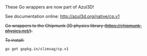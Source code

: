 These Go wrappers are now part of Azul3D!

See documentation online:
    http://azul3d.org/native/cp.v1


~~Go wrappers to the Chipmunk 2D physics library (https://chipmunk-physics.net/).~~

~~To install:~~

```
go get gopkg.in/slimsag/cp.v1
```
